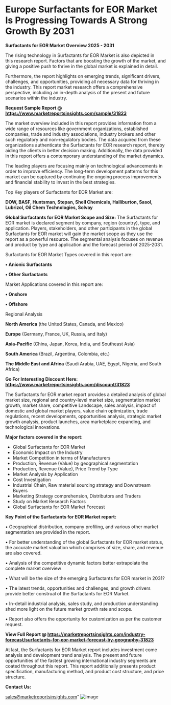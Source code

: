  # Europe Surfactants for EOR Market Is Progressing Towards A Strong Growth By 2031

<Strong> Surfactants for EOR Market Overview 2025 - 2031</strong>

The rising technology in Surfactants for EOR Market is also depicted in this research report. Factors that are boosting the growth of the market, and giving a positive push to thrive in the global market is explained in detail.

Furthermore, the report highlights on emerging trends, significant drivers, challenges, and opportunities, providing all necessary data for thriving in the industry. This report market research offers a comprehensive perspective, including an in-depth analysis of the present and future scenarios within the industry.

<strong>Request Sample Report @ <a href=https://www.marketreportsinsights.com/sample/31823>https://www.marketreportsinsights.com/sample/31823</a></strong>

The market overview included in this report provides information from a wide range of resources like government organizations, established companies, trade and industry associations, industry brokers and other such regulatory and non-regulatory bodies. The data acquired from these organizations authenticate the Surfactants for EOR research report, thereby aiding the clients in better decision making. Additionally, the data provided in this report offers a contemporary understanding of the market dynamics.

The leading players are focusing mainly on technological advancements in order to improve efficiency. The long-term development patterns for this market can be captured by continuing the ongoing process improvements and financial stability to invest in the best strategies.

Top Key players of Surfactants for EOR Market are:

<strong>DOW, BASF, Huntsman, Stepan, Shell Chemicals, Halliburton, Sasol, Lubrizol, Oil Chem Technologies, Solvay</strong>

<strong><b>Global Surfactants for EOR Market Scope and Size:</b></strong>
The Surfactants for EOR market is declared segment by company, region (country), type, and application. Players, stakeholders, and other participants in the global Surfactants for EOR market will gain the market scope as they use the report as a powerful resource. The segmental analysis focuses on revenue and product by type and application and the forecast period of 2025-2031.

Surfactants for EOR Market Types covered in this report are:

<strong>• Anionic Surfactants

• Other Surfactants</strong>

Market Applications covered in this report are:

<strong>• Onshore

• Offshore</strong> 

Regional Analysis

<strong>North America</strong> (the United States, Canada, and Mexico)

<strong>Europe</strong> (Germany, France, UK, Russia, and Italy)

<strong>Asia-Pacific</strong> (China, Japan, Korea, India, and Southeast Asia)

<strong>South America</strong> (Brazil, Argentina, Colombia, etc.)

<strong>The Middle East and Africa</strong> (Saudi Arabia, UAE, Egypt, Nigeria, and South Africa)

<strong>Go For Interesting Discount Here: <a href=https://www.marketreportsinsights.com/discount/31823>https://www.marketreportsinsights.com/discount/31823</a></strong>

The Surfactants for EOR market report provides a detailed analysis of global market size, regional and country-level market size, segmentation market growth, market share, competitive Landscape, sales analysis, impact of domestic and global market players, value chain optimization, trade regulations, recent developments, opportunities analysis, strategic market growth analysis, product launches, area marketplace expanding, and technological innovations.

<strong><b>Major factors covered in the report:</b></strong>
<ul>
  <li>Global Surfactants for EOR Market </li>
  <li>Economic Impact on the Industry</li>
  <li>Market Competition in terms of Manufacturers</li>
  <li>Production, Revenue (Value) by geographical segmentation</li>
  <li>Production, Revenue (Value), Price Trend by Type</li>
  <li>Market Analysis by Application</li>
  <li>Cost Investigation</li>
  <li>Industrial Chain, Raw material sourcing strategy and Downstream Buyers</li>
  <li>Marketing Strategy comprehension, Distributors and Traders</li>
  <li>Study on Market Research Factors</li>
  <li>Global Surfactants for EOR Market Forecast</li>
</ul>

<strong><b>Key Point of the Surfactants for EOR Market report:</b></strong>

• Geographical distribution, company profiling, and various other market segmentation are provided in the report.

• For better understanding of the global Surfactants for EOR market status, the accurate market valuation which comprises of size, share, and revenue are also covered.

• Analysis of the competitive dynamic factors better extrapolate the complete market overview

• What will be the size of the emerging Surfactants for EOR market in 2031?

• The latest trends, opportunities and challenges, and growth drivers provide better construal of the Surfactants for EOR Market.

• In-detail industrial analysis, sales study, and production understanding shed more light on the future market growth rate and scope.

• Report also offers the opportunity for customization as per the customer request.

<strong><b>View Full Report @ <a href=https://marketreportsinsights.com/industry-forecast/surfactants-for-eor-market-forecast-by-geography-31823>https://marketreportsinsights.com/industry-forecast/surfactants-for-eor-market-forecast-by-geography-31823</a></b></strong>


At last, the Surfactants for EOR Market report includes investment come analysis and development trend analysis. The present and future opportunities of the fastest growing international industry segments are coated throughout this report. This report additionally presents product specification, manufacturing method, and product cost structure, and price structure.

<strong>Contact Us:</strong>

sales@marketreportsinsights.com"
![image](https://github.com/user-attachments/assets/1a128b1e-6a1a-4801-8a7c-7bc2db1f30a4)
